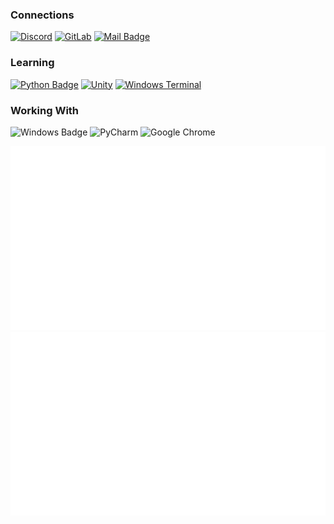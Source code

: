 ### Connections
[![Discord](https://img.shields.io/badge/Discord-%235865F2.svg?style=for-the-badge&logo=discord&logoColor=white)](https://discord.com/users/1148923243097497600)
[![GitLab](https://img.shields.io/badge/gitlab-%23181717.svg?style=for-the-badge&logo=gitlab&logoColor=white)](https://gitlab.com/Arimuon)
[![Mail Badge](https://img.shields.io/badge/Gmail-D14836?style=for-the-badge&logo=gmail&logoColor=white)](mailto:arimuonn@gmail.com)

### Learning
[![Python Badge](https://img.shields.io/badge/-Python-3776AB?style=for-the-badge&labelColor=2a567c&logo=python&logoColor=white)](https://github.com/search?q=user%3Aarimuon%20language%3APython%20&type=code)
[![Unity](https://img.shields.io/badge/unity-%23000000.svg?style=for-the-badge&logo=unity&logoColor=white)](https://github.com/QWhisperAR)
[![Windows Terminal](https://img.shields.io/badge/Windows%20Terminal-%234D4D4D.svg?style=for-the-badge&logo=windows-terminal&logoColor=white)](https://github.com/search?q=user%3AArimuon%20language%3ABatchfile%20&type=code)

### Working With
![Windows Badge](https://img.shields.io/badge/-Windows-008fff?style=for-the-badge&labelColor=0078D6&logo=windows&logoColor=white)
![PyCharm](https://img.shields.io/badge/pycharm-143?style=for-the-badge&logo=pycharm&logoColor=black&color=black&labelColor=green)
![Google Chrome](https://img.shields.io/badge/Google%20Chrome-4285F4?style=for-the-badge&logo=GoogleChrome&logoColor=white)

![](https://github.com/Arimuon/GitHubStats/blob/master/generated/overview.svg#gh-dark-mode-only) 
![](https://github.com/Arimuon/GitHubStats/blob/master/generated/languages.svg#gh-dark-mode-only)
